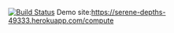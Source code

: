 [![Build Status](https://travis-ci.org/fatmaasal/homework1.svg?branch=master)](https://travis-ci.org/fatmaasal/homework1)
Demo site:https://serene-depths-49333.herokuapp.com/compute
